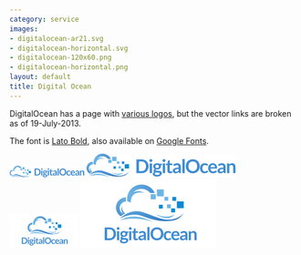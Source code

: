 ```yaml
---
category: service
images:
- digitalocean-ar21.svg
- digitalocean-horizontal.svg
- digitalocean-120x60.png
- digitalocean-horizontal.png
layout: default
title: Digital Ocean
---
```


DigitalOcean has a page with [various logos](https://www.digitalocean.com/badges-and-logos), but the vector links are broken as of 19-July-2013.

The font is [Lato Bold](http://www.latofonts.com/), also available on [Google Fonts](http://www.google.com/fonts/specimen/Lato).

![horizontal digitalocean logo](digitalocean-horizontal.png) ![horizontal digitalocean logo](digitalocean-horizontal.svg)
![120x60 digitalocean logo](digitalocean-120x60.png) ![120x60 digitalocean logo](digitalocean-ar21.svg)